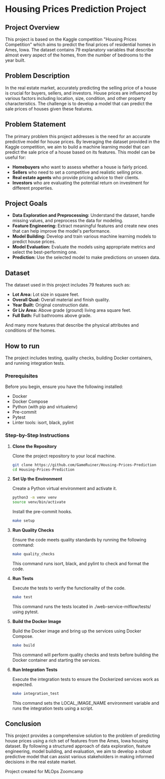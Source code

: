 # Housing Prices Prediction Project

## Project Overview

This project is based on the Kaggle competition "Housing Prices Competition" which aims to predict the final prices of residential homes in Ames, Iowa. The dataset contains 79 explanatory variables that describe almost every aspect of the homes, from the number of bedrooms to the year built.

## Problem Description

In the real estate market, accurately predicting the selling price of a house is crucial for buyers, sellers, and investors. House prices are influenced by various factors including location, size, condition, and other property characteristics. The challenge is to develop a model that can predict the sale prices of houses given these features.

## Problem Statement

The primary problem this project addresses is the need for an accurate predictive model for house prices. By leveraging the dataset provided in the Kaggle competition, we aim to build a machine learning model that can predict the sale price of a house based on its features. This model can be useful for:

* **Homebuyers** who want to assess whether a house is fairly priced.
* **Sellers** who need to set a competitive and realistic selling price.
* **Real estate agents** who provide pricing advice to their clients.
* **Investors** who are evaluating the potential return on investment for different properties.


## Project Goals

* **Data Exploration and Preprocessing:** Understand the dataset, handle missing values, and preprocess the data for modeling.
* **Feature Engineering:** Extract meaningful features and create new ones that can help improve the model's performance.
* **Model Building:** Develop and train various machine learning models to predict house prices.
* **Model Evaluation:** Evaluate the models using appropriate metrics and select the best-performing one.
* **Prediction:** Use the selected model to make predictions on unseen data.


## Dataset

The dataset used in this project includes 79 features such as:

* **Lot Area:** Lot size in square feet.
* **Overall Qual:** Overall material and finish quality.
* **Year Built:** Original construction date.
* **Gr Liv Area:** Above grade (ground) living area square feet.
* **Full Bath:** Full bathrooms above grade.

And many more features that describe the physical attributes and conditions of the homes.

## How to run

The project includes testing, quality checks, building Docker containers, and running integration tests.

### Prerequisites

Before you begin, ensure you have the following installed:

* Docker
* Docker Compose
* Python (with pip and virtualenv)
* Pre-commit
* Pytest
* Linter tools: isort, black, pylint

### Step-by-Step Instructions

1. **Clone the Repository**

   Clone the project repository to your local machine.
   ```sh
   git clone https://github.com/GameRuiner/Housing-Prices-Prediction
   cd Housing-Prices-Prediction
   ```
2. **Set Up the Environment**
   
    Create a Python virtual environment and activate it.
     ```sh
    python3 -m venv venv
    source venv/bin/activate
     ```
   Install the pre-commit hooks.
   ```sh
   make setup
   ```
3. **Run Quality Checks**

   Ensure the code meets quality standards by running the following command:
   ```sh
   make quality_checks
   ```
   This command runs isort, black, and pylint to check and format the code.
   
4. **Run Tests**

   Execute the tests to verify the functionality of the code.
   ```sh
   make test
   ```
   This command runs the tests located in ./web-service-mlflow/tests/ using pytest.

5. **Build the Docker Image**

   Build the Docker image and bring up the services using Docker Compose.
   ```sh
   make build
   ```
   This command will perform quality checks and tests before building the Docker container and starting the services.

6. **Run Integration Tests**

   Execute the integration tests to ensure the Dockerized services work as expected.
   ```sh
   make integration_test
   ```
   This command sets the LOCAL_IMAGE_NAME environment variable and runs the integration tests using a script.




## Conclusion
This project provides a comprehensive solution to the problem of predicting house prices using a rich set of features from the Ames, Iowa housing dataset. By following a structured approach of data exploration, feature engineering, model building, and evaluation, we aim to develop a robust predictive model that can assist various stakeholders in making informed decisions in the real estate market.

Project created for MLOps Zoomcamp
